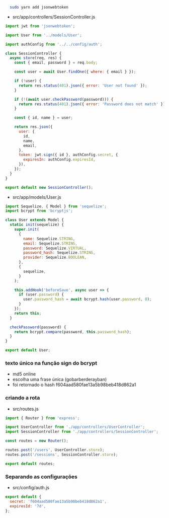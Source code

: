 ```sh
  sudo yarn add jsonwebtoken

```

- src/app/controllers/SessionController.js
```js
import jwt from 'jsonwebtoken';

import User from '../models/User';

import authConfig from '../../config/auth';

class SessionController {
  async store(req, res) {
    const { email, password } = req.body;

    const user = await User.findOne({ where: { email } });

    if (!user) {
      return res.status(401).json({ error: 'User not found' });
    }

    if (!(await user.checkPassword(password))) {
      return res.status(401).json({ error: 'Password does not match' });
    }

    const { id, name } = user;

    return res.json({
      user: {
        id,
        name,
        email,
      },
      token: jwt.sign({ id }, authConfig.secret, {
        expiresIn: authConfig.expiresId,
      }),
    });
  }
}

export default new SessionController();

```
- src/app/models/User.js
```js
import Sequelize, { Model } from 'sequelize';
import bcrypt from 'bcryptjs';

class User extends Model {
  static init(sequelize) {
    super.init(
      {
        name: Sequelize.STRING,
        email: Sequelize.STRING,
        password: Sequelize.VIRTUAL,
        password_hash: Sequelize.STRING,
        provider: Sequelize.BOOLEAN,
      },
      {
        sequelize,
      }
    );

    this.addHook('beforeSave', async user => {
      if (user.password) {
        user.password_hash = await bcrypt.hash(user.password, 8);
      }
    });
    return this;
  }

  checkPassword(password) {
    return bcrypt.compare(password, this.password_hash);
  }
}

export default User;

```
### texto único na função sign do bcrypt
- md5 online
- escolha uma frase única (gobarberderayban)
- foi retornado o hash f604aad580fae13a5b98beb418d862a1

### criando a rota
- src/routes.js
```js
import { Router } from 'express';

import UserController from './app/controllers/UserController';
import SessionController from './app/controllers/SessionController';

const routes = new Router();

routes.post('/users', UserController.store);
routes.post('/sessions', SessionController.store);

export default routes;

```

### Separando as configurações
- src/config/auth.js
```js
export default {
  secret: 'f604aad580fae13a5b98beb418d862a1',
  expiresId: '7d',
};

```